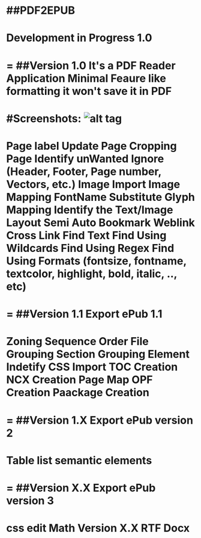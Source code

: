 ##PDF2EPUB
=
Development in Progress 1.0
=
=
##Version 1.0
It's a PDF Reader Application Minimal Feaure like formatting it won't save it in PDF
=
#Screenshots:
![alt tag](https://kgrajasekar.github.io/PDF2EPUB/Screenshot/Preview%20v0.5%202023-02-21%20225143.png)
=
Page label Update
Page Cropping
Page Identify
unWanted Ignore (Header, Footer, Page number, Vectors, etc.)
Image Import
Image Mapping
FontName Substitute
Glyph Mapping
Identify the Text/Image Layout Semi Auto
Bookmark
Weblink
Cross Link
Find Text
Find Using Wildcards
Find Using Regex
Find Using Formats (fontsize, fontname, textcolor, highlight, bold, italic, .., etc)
=
=
##Version 1.1
Export ePub 1.1
=
Zoning Sequence Order
File Grouping
Section Grouping
Element Indetify
CSS Import
TOC Creation
NCX Creation
Page Map
OPF Creation
Paackage Creation
=
=
##Version 1.X
Export ePub version 2
=
Table
list
semantic elements
=
=
##Version X.X
Export ePub version 3
=
css edit
Math
Version X.X
RTF
Docx
=
